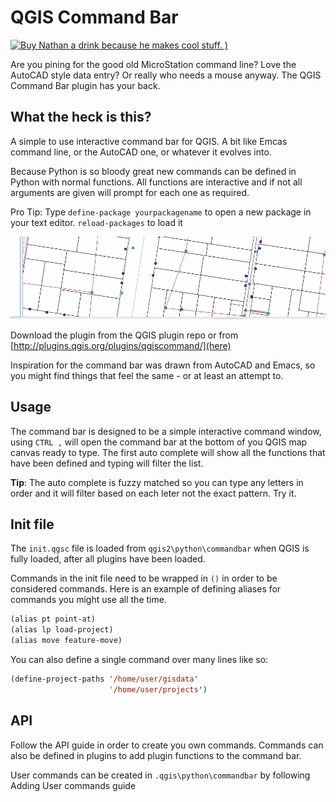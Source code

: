 # QGIS Command Bar

[![Buy Nathan a drink because he makes cool stuff. )](https://img.shields.io/badge/Paypal-Buy%20a%20Drink-blue.svg)](https://www.paypal.com/cgi-bin/webscr?cmd=_donations&business=F8FQJT9PBF5VE&lc=AU&item_name=Buy%20Nathan%20a%20drink%20because%20he%20makes%20cool%20stuff%2e%20%28%20You%20know%20you%20love%20it%29&currency_code=AUD&bn=PP%2dDonationsBF%3abtn_donate_SM%2egif%3aNonHosted)

Are you pining for the good old MicroStation command line? Love the AutoCAD style data entry? Or really who needs a mouse anyway.
The QGIS Command Bar plugin has your back.

## What the heck is this?

A simple to use interactive command bar for QGIS. A bit like Emcas command line, or the AutoCAD one, or whatever it
evolves into. 

Because Python is so bloody great new commands can be defined in Python with normal functions.
All functions are interactive and if not all arguments are given will prompt for each one as required.

Pro Tip: Type `define-package yourpackagename` to open a new package in your text editor. `reload-packages` to load it


![Demo](images/commandbar.gif)

Download the plugin from the QGIS plugin repo or from [http://plugins.qgis.org/plugins/qgiscommand/](here)

Inspiration for the command bar was drawn from AutoCAD and Emacs, so you might
find things that feel the same - or at least an attempt to.

## Usage

The command bar is designed to be a simple interactive command window, using
`CTRL ,` will open the command bar at the bottom of you QGIS map canvas ready to
type. The first auto complete will show all the functions that have been defined
and typing will filter the list.

**Tip**: The auto complete is fuzzy matched so you can type any letters in order
and it will filter based on each leter not the exact pattern.  Try it.

## Init file

The `init.qgsc` file is loaded from `qgis2\python\commandbar` when QGIS is fully
loaded, after all plugins have been loaded.

Commands in the init file need to be wrapped in `()` in order to be considered
commands.  Here is an example of defining aliases for commands you might use all
the time.

```lisp
(alias pt point-at)
(alias lp load-project)
(alias move feature-move)
```

You can also define a single command over many lines like so:

```lisp
(define-project-paths '/home/user/gisdata'
                      '/home/user/projects')
```

## API

Follow the API guide in order to create you own commands.  Commands can also be
defined in plugins to add plugin functions to the command bar.

User commands can be created in `.qgis\python\commandbar` by following Adding
User commands guide
